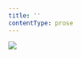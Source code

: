 ```yaml
---
title: ''
contentType: prose
---
```


<section>

![](../Images/obalka_o_rodicich_a_detech.jpg)

</section>
